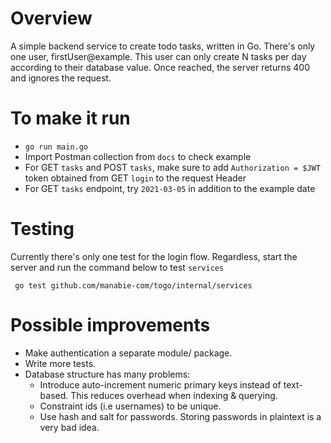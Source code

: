 # Overview
A simple backend service to create todo tasks, written in Go.
There's only one user, firstUser@example. This user can only create N tasks per day according to their database value. Once reached, the server returns 400 and ignores the request.
# To make it run
- `go run main.go`
- Import Postman collection from `docs` to check example
- For GET `tasks` and POST `tasks`, make sure to add `Authorization = $JWT` token obtained from GET `login` to the request Header
- For GET `tasks` endpoint, try `2021-03-05` in addition to the example date

# Testing
Currently there's only one test for the login flow. Regardless, start the server and run the command below to test `services`
```
 go test github.com/manabie-com/togo/internal/services
```

# Possible improvements
- Make authentication a separate module/ package.
- Write more tests.
- Database structure has many problems:
    - Introduce auto-increment numeric primary keys instead of text-based. This reduces overhead when indexing & querying.
    - Constraint ids (i.e usernames) to be unique. 
    - Use hash and salt for passwords. Storing passwords in plaintext is a very bad idea.